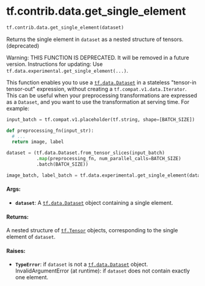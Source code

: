 <div itemscope itemtype="http://developers.google.com/ReferenceObject">
<meta itemprop="name" content="tf.contrib.data.get_single_element" />
<meta itemprop="path" content="Stable" />
</div>

# tf.contrib.data.get_single_element

``` python
tf.contrib.data.get_single_element(dataset)
```

Returns the single element in `dataset` as a nested structure of tensors. (deprecated)

Warning: THIS FUNCTION IS DEPRECATED. It will be removed in a future version.
Instructions for updating:
Use `tf.data.experimental.get_single_element(...)`.

This function enables you to use a <a href="../../../tf/data/Dataset.md"><code>tf.data.Dataset</code></a> in a stateless
"tensor-in tensor-out" expression, without creating a
`tf.compat.v1.data.Iterator`.
This can be useful when your preprocessing transformations are expressed
as a `Dataset`, and you want to use the transformation at serving time.
For example:

```python
input_batch = tf.compat.v1.placeholder(tf.string, shape=[BATCH_SIZE])

def preprocessing_fn(input_str):
  # ...
  return image, label

dataset = (tf.data.Dataset.from_tensor_slices(input_batch)
           .map(preprocessing_fn, num_parallel_calls=BATCH_SIZE)
           .batch(BATCH_SIZE))

image_batch, label_batch = tf.data.experimental.get_single_element(dataset)
```

#### Args:

* <b>`dataset`</b>: A <a href="../../../tf/data/Dataset.md"><code>tf.data.Dataset</code></a> object containing a single element.


#### Returns:

A nested structure of <a href="../../../tf/Tensor.md"><code>tf.Tensor</code></a> objects, corresponding to the single
element of `dataset`.


#### Raises:

* <b>`TypeError`</b>: if `dataset` is not a <a href="../../../tf/data/Dataset.md"><code>tf.data.Dataset</code></a> object.
  InvalidArgumentError (at runtime): if `dataset` does not contain exactly
    one element.